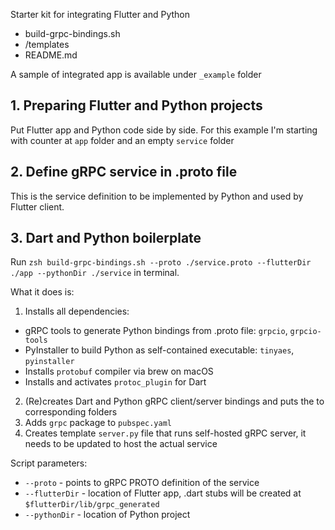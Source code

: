 Starter kit for integrating Flutter and Python

- build-grpc-bindings.sh
- /templates
- README.md

A sample of integrated app is available under `_example` folder

## 1. Preparing Flutter and Python projects

Put Flutter app and Python code side by side. For this example I'm starting with counter at `app` folder and an empty `service` folder

## 2. Define gRPC service in .proto file

This is the service definition to be implemented by Python and used by Flutter client.

## 3. Dart and Python boilerplate

Run `zsh build-grpc-bindings.sh --proto ./service.proto --flutterDir ./app --pythonDir ./service` in terminal.

What it does is:
1. Installs all dependencies:
  - gRPC tools to generate Python bindings from .proto file: `grpcio`, `grpcio-tools`
  - PyInstaller to build Python as self-contained executable: `tinyaes`, `pyinstaller`
  - Installs `protobuf` compiler via brew on macOS
  - Installs and activates `protoc_plugin` for Dart
2. (Re)creates Dart and Python gRPC client/server bindings and puts the to corresponding folders
3. Adds `grpc` package to `pubspec.yaml`
4. Creates template `server.py` file that runs self-hosted gRPC server, it needs to be updated to host the actual service

Script parameters:
- `--proto` - points to gRPC PROTO definition of the service
- `--flutterDir` - location of Flutter app, .dart stubs will be created at `$flutterDir/lib/grpc_generated`
- `--pythonDir` - location of Python project